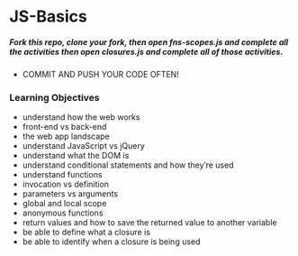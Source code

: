 JS-Basics
=========
##### Fork this repo, clone your fork, then open fns-scopes.js and complete all the activities then open closures.js and complete all of those activities.
* COMMIT AND PUSH YOUR CODE OFTEN!


### Learning Objectives
  - understand how the web works
  - front-end vs back-end
  - the web app landscape
  - understand JavaScript vs jQuery
  - understand what the DOM is
  - understand conditional statements and how they’re used
  - understand functions
  - invocation vs definition
  - parameters vs arguments
  - global and local scope
  - anonymous functions
  - return values and how to save the returned value to another variable
  - be able to define what a closure is
  - be able to identify when a closure is being used
